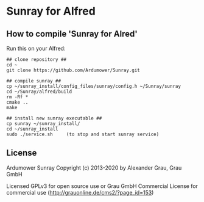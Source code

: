 # Sunray for Alfred

## How to compile 'Sunray for Alred'
Run this on your Alfred:

```
## clone repository ##
cd ~
git clone https://github.com/Ardumower/Sunray.git

## compile sunray ##
cp ~/sunray_install/config_files/sunray/config.h ~/Sunray/sunray
cd ~/Sunray/alfred/build
rm -Rf *
cmake ..
make

## install new sunray executable ##
cp sunray ~/sunray_install/
cd ~/sunray_install
sudo ./service.sh     (to stop and start sunray service)
```
## License
Ardumower Sunray 
Copyright (c) 2013-2020 by Alexander Grau, Grau GmbH

Licensed GPLv3 for open source use
or Grau GmbH Commercial License for commercial use (http://grauonline.de/cms2/?page_id=153)
    
